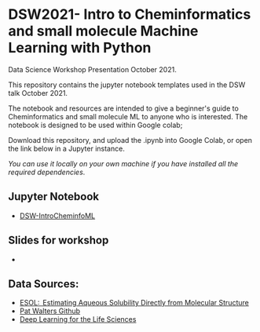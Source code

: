 # DSW2021- Intro to Cheminformatics and small molecule Machine Learning with Python
Data Science Workshop Presentation October 2021. 

This repository contains the jupyter notebook templates used in the DSW talk October 2021.


The notebook and resources are intended to give a beginner's guide to Cheminformatics and small molecule ML to anyone who is interested. 
The notebook is designed to be used within Google colab; 

Download this repository, and upload the .ipynb into Google Colab, or open the link below in a Jupyter instance.

_You can use it locally on your own machine if you have installed all the required dependencies_.



## Jupyter Notebook
- [DSW-IntroCheminfoML](https://colab.research.google.com/drive/1UmmMgtWm9WkW01DBdvFCP3uE1kVw6NKC#scrollTo=E3ap1hQKVXxt)

## Slides for workshop
- 
## Data Sources:
- [ESOL:  Estimating Aqueous Solubility Directly from Molecular Structure](https://pubs.acs.org/doi/10.1021/ci034243x)
- [Pat Walters Github](https://github.com/PatWalters/chem_tutorial)
- [Deep Learning for the Life Sciences](https://www.oreilly.com/library/view/deep-learning-for/9781492039822/)
